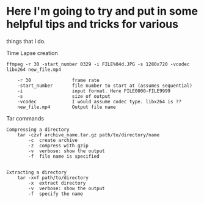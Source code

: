 # Here I'm going to try and put in some helpful tips and tricks for various
things that I do.


Time Lapse creation

    ffmpeg -r 30 -start_number 0329 -i FILE%04d.JPG -s 1280x720 -vcodec libx264 new_file.mp4 

        -r 30               frame rate
        -start_number       file number to start at (assumes sequential)
        -i                  input format. Here FILE0000-FILE9999
        -s                  size of output
        -vcodec             I would assume codec type. libx264 is ?? 
        new_file.mp4        Output file name




Tar commands

    Compressing a directory
        tar -czvf archive_name.tar.gz path/to/directory/name
            -c  create archive
            -z  compress with gzip
            -v  verbose: show the output
            -f  file name is specified


    Extracting a directory
        tar -xvf path/to/directory
            -x  extract directory
            -v  verbose: show the output
            -f  specify the name
            

